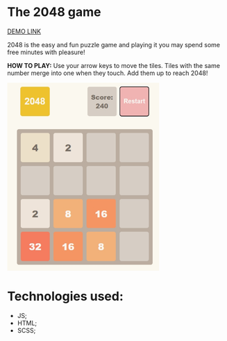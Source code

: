 # The 2048 game

<p><a href='https://sergiats.github.io/Game_2048/'>DEMO LINK</a></p>

<p>2048 is the easy and fun puzzle game and playing it you may spend some free minutes with pleasure!

<p><strong>HOW TO PLAY:</strong> Use your arrow keys to move the tiles. Tiles with the same number merge into one when they touch. Add them up to reach 2048!</p>

<img src='./src/images/2048.jpg' width=350px></img>

# Technologies used:

<ul>
  <li>JS;</li>
  <li>HTML;</li>
  <li>SCSS;</li>
</ul>
